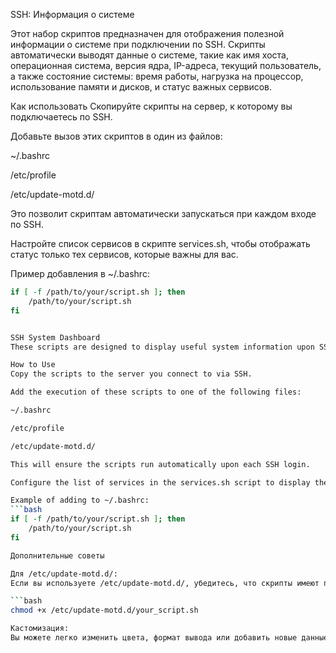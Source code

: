 SSH: Информация о системе

Этот набор скриптов предназначен для отображения полезной информации о системе при подключении по SSH. Скрипты автоматически выводят данные о системе, такие как имя хоста, операционная система, версия ядра, IP-адреса, текущий пользователь, а также состояние системы: время работы, нагрузка на процессор, использование памяти и дисков, и статус важных сервисов.

Как использовать
Скопируйте скрипты на сервер, к которому вы подключаетесь по SSH.

Добавьте вызов этих скриптов в один из файлов:

~/.bashrc

/etc/profile

/etc/update-motd.d/

Это позволит скриптам автоматически запускаться при каждом входе по SSH.

Настройте список сервисов в скрипте services.sh, чтобы отображать статус только тех сервисов, которые важны для вас.

Пример добавления в ~/.bashrc:
```bash
if [ -f /path/to/your/script.sh ]; then
    /path/to/your/script.sh
fi


SSH System Dashboard
These scripts are designed to display useful system information upon SSH login. They provide details about the system, such as hostname, operating system, kernel version, IP addresses, current user, as well as system status: uptime, CPU load, memory and disk usage, and the status of important services.

How to Use
Copy the scripts to the server you connect to via SSH.

Add the execution of these scripts to one of the following files:

~/.bashrc

/etc/profile

/etc/update-motd.d/

This will ensure the scripts run automatically upon each SSH login.

Configure the list of services in the services.sh script to display the status of only those services that are important to you.

Example of adding to ~/.bashrc:
```bash
if [ -f /path/to/your/script.sh ]; then
    /path/to/your/script.sh
fi

Дополнительные советы

Для /etc/update-motd.d/:
Если вы используете /etc/update-motd.d/, убедитесь, что скрипты имеют права на выполнение:

```bash
chmod +x /etc/update-motd.d/your_script.sh

Кастомизация:
Вы можете легко изменить цвета, формат вывода или добавить новые данные, отредактировав скрипты под свои нужды.
